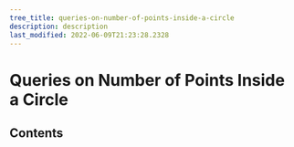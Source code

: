 ```yaml
---
tree_title: queries-on-number-of-points-inside-a-circle
description: description
last_modified: 2022-06-09T21:23:28.2328
---
```


# Queries on Number of Points Inside a Circle

## Contents
